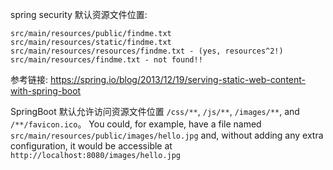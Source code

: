 spring security 默认资源文件位置:
```
src/main/resources/public/findme.txt
src/main/resources/static/findme.txt
src/main/resources/resources/findme.txt - (yes, resources^2!)
src/main/resources/findme.txt - not found!!
```

参考链接: https://spring.io/blog/2013/12/19/serving-static-web-content-with-spring-boot

SpringBoot 默认允许访问资源文件位置
`/css/**`, `/js/**`, `/images/**`, and `/**/favicon.ico`。 
You could, for example, have a file named 
`src/main/resources/public/images/hello.jpg` and, without adding any extra configuration,
 it would be accessible at `http://localhost:8080/images/hello.jpg`